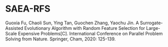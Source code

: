 # SAEA-RFS

Guoxia Fu, Chaoli Sun, Ying Tan, Guochen Zhang, Yaochu Jin. A Surrogate-Assisted Evolutionary Algorithm with Random Feature Selection for Large-Scale Expensive Problems[C]. International Conference on Parallel Problem Solving from Nature. Springer, Cham, 2020: 125-139.

